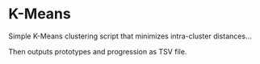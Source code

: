 # K-Means
Simple K-Means clustering script that minimizes intra-cluster distances...

Then outputs prototypes and progression as TSV file.



